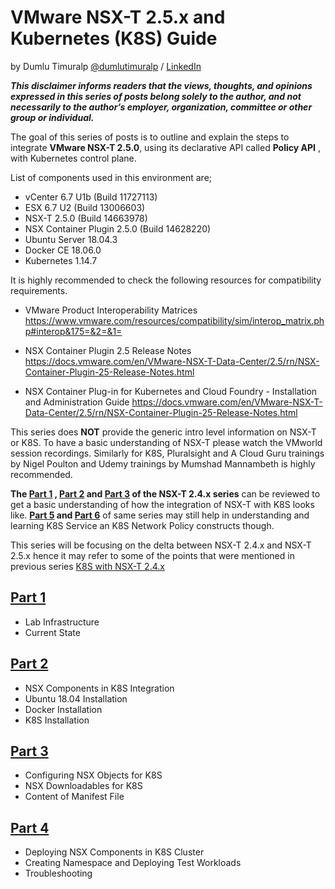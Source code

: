 # VMware NSX-T 2.5.x and Kubernetes (K8S) Guide
by Dumlu Timuralp [@dumlutimuralp](https://twitter.com/dumlutimuralp) / [LinkedIn](https://www.linkedin.com/in/dumlutimuralp/) 

_**This disclaimer informs readers that the views, thoughts, and opinions expressed in this series of posts belong solely to the author, and not necessarily to the author’s employer, organization, committee or other group or individual.**_

The goal of this series of posts is to outline and explain the steps to integrate <b>VMware NSX-T 2.5.0</b>, using its declarative API called **Policy API** , with Kubernetes control plane.

List of components used in this environment are;

- vCenter 6.7 U1b (Build 11727113)
- ESX 6.7 U2 (Build 13006603)
- NSX-T 2.5.0 (Build 14663978)
- NSX Container Plugin 2.5.0 (Build 14628220)
- Ubuntu Server 18.04.3
- Docker CE 18.06.0
- Kubernetes 1.14.7

It is highly recommended to check the following resources for compatibility requirements.

* VMware Product Interoperability Matrices  
https://www.vmware.com/resources/compatibility/sim/interop_matrix.php#interop&175=&2=&1=

* NSX Container Plugin 2.5 Release Notes
https://docs.vmware.com/en/VMware-NSX-T-Data-Center/2.5/rn/NSX-Container-Plugin-25-Release-Notes.html

* NSX Container Plug-in for Kubernetes and Cloud Foundry - Installation and Administration Guide
https://docs.vmware.com/en/VMware-NSX-T-Data-Center/2.5/rn/NSX-Container-Plugin-25-Release-Notes.html

This series does **NOT** provide the generic intro level information on NSX-T or K8S. To have a basic understanding of NSX-T please watch the VMworld session recordings. Similarly for K8S, Pluralsight and A Cloud Guru trainings by Nigel Poulton and Udemy trainings by Mumshad Mannambeth is highly recommended.  

<b>The [Part 1](https://github.com/dumlutimuralp/k8s-with-nsx-t-2.4.x/blob/master/Part%201/README.md) , [Part 2](https://github.com/dumlutimuralp/k8s-with-nsx-t-2.4.x/blob/master/Part%202/README.md) and [Part 3](https://github.com/dumlutimuralp/k8s-with-nsx-t-2.4.x/blob/master/Part%203/README.md) of the NSX-T 2.4.x series</b> can be reviewed to get a basic understanding of how the integration of NSX-T with K8S looks like. <b>[Part 5](https://github.com/dumlutimuralp/k8s-with-nsx-t-2.4.x/blob/master/Part%205/README.md) and [Part 6](https://github.com/dumlutimuralp/k8s-with-nsx-t-2.4.x/blob/master/Part%206/README.md)</b> of same series may still help in understanding and learning K8S Service an K8S Network Policy constructs though.

This series will be focusing on the delta between NSX-T 2.4.x and NSX-T 2.5.x hence it may refer to some of the points that were mentioned in previous series [K8S with NSX-T 2.4.x](https://github.com/dumlutimuralp/k8s-with-nsx-t-2.4.x)

## [Part 1](https://github.com/dumlutimuralp/k8s-with-nsx-t-2.5.x/blob/master/Part%201/README.md)

* Lab Infrastructure
* Current State

## [Part 2](https://github.com/dumlutimuralp/k8s-with-nsx-t-2.5.x/blob/master/Part%202/README.md)

* NSX Components in K8S Integration
* Ubuntu 18.04 Installation
* Docker Installation
* K8S Installation

## [Part 3](https://github.com/dumlutimuralp/k8s-with-nsx-t-2.5.x/blob/master/Part%203/README.md)

* Configuring NSX Objects for K8S 
* NSX Downloadables for K8S  
* Content of Manifest File

## [Part 4](https://github.com/dumlutimuralp/k8s-with-nsx-t-2.5.x/blob/master/Part%204/README.md)

* Deploying NSX Components in K8S Cluster
* Creating Namespace and Deploying Test Workloads
* Troubleshooting
